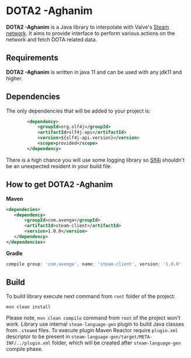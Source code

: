 # DOTA2 -Aghanim

**DOTA2 -Aghanim** is a Java library to interpolate with Valve's [Steam network](http://store.steampowered.com/about). 
It aims to provide interface to perform various actions on the network and fetch DOTA related data.

## Requirements
**DOTA2 -Aghanim** is written in java 11 and can be used with any jdk11 and higher.

## Dependencies
The only dependencies that will be added to your project is:
```xml
        <dependency>
            <groupId>org.slf4j</groupId>
            <artifactId>slf4j-api</artifactId>
            <version>${slf4j-api.version}</version>
            <scope>provided</scope>
        </dependency>
```
There is a high chance you will use some logging library so [Slf4j](https://github.com/qos-ch/slf4j) 
shouldn't be an unexpected resident in your build file.

## How to get DOTA2 -Aghanim 
 **Maven**
 ```xml
<dependecies>
    <dependency>
        <groupId>com.avenga</groupId>
        <artifactId>steam-client</artifactId>
        <version>1.0.0</version>
    </dependency>
</dependencies>
```
 **Gradle**
```groovy
compile group: 'com.avenga', name: 'steam-client', version: '1.0.0'
```

## Build
To build library execute next command from `root` folder of the project:
```
mvn clean install 
```
Please note, `mvn clean compile` command from `root` of the project won't work. 
Library use internal `steam-language-gen` plugin to build Java classes from `.steamd` files. To execute plugin Maven 
Reactor require `plugin.xml` descriptor to be present in `steam-language-gen/target/META-INF/../plugin.xml` folder, 
which will be created after `steam-language-gen` compile phase.  